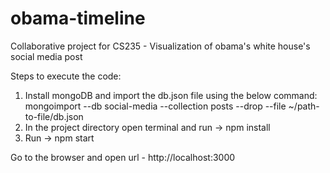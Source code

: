 # obama-timeline
Collaborative project for CS235 - Visualization of obama's white house's social media post

Steps to execute the code:
1. Install mongoDB and import the db.json file using the below command:
  mongoimport --db social-media --collection posts --drop --file ~/path-to-file/db.json
2. In the project directory open terminal and run -> npm install
3. Run -> npm start

Go to the browser and open url - http://localhost:3000

